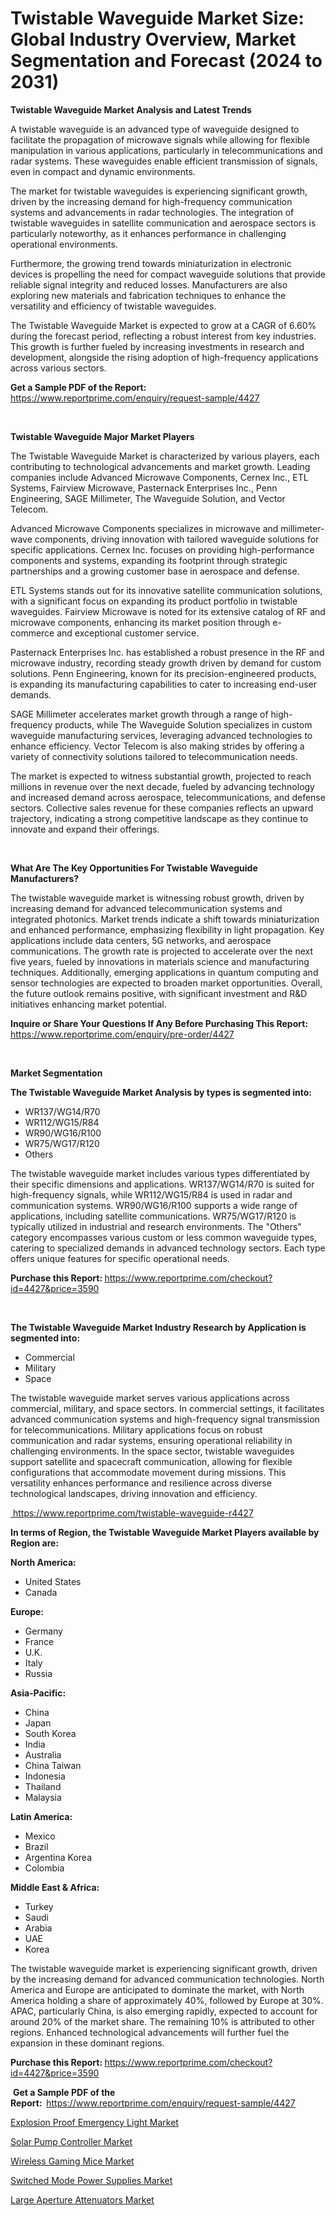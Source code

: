 <p><h1>Twistable Waveguide Market Size: Global Industry Overview, Market Segmentation and Forecast (2024 to 2031)</h1></p><p><strong>Twistable Waveguide Market Analysis and Latest Trends</strong></p>
<p><p>A twistable waveguide is an advanced type of waveguide designed to facilitate the propagation of microwave signals while allowing for flexible manipulation in various applications, particularly in telecommunications and radar systems. These waveguides enable efficient transmission of signals, even in compact and dynamic environments.</p><p>The market for twistable waveguides is experiencing significant growth, driven by the increasing demand for high-frequency communication systems and advancements in radar technologies. The integration of twistable waveguides in satellite communication and aerospace sectors is particularly noteworthy, as it enhances performance in challenging operational environments. </p><p>Furthermore, the growing trend towards miniaturization in electronic devices is propelling the need for compact waveguide solutions that provide reliable signal integrity and reduced losses. Manufacturers are also exploring new materials and fabrication techniques to enhance the versatility and efficiency of twistable waveguides.</p><p>The Twistable Waveguide Market is expected to grow at a CAGR of 6.60% during the forecast period, reflecting a robust interest from key industries. This growth is further fueled by increasing investments in research and development, alongside the rising adoption of high-frequency applications across various sectors.</p></p>
<p><strong>Get a Sample PDF of the Report:&nbsp;</strong> <a href="https://www.reportprime.com/enquiry/request-sample/4427?utm_campaign=31&utm_medium=2&utm_source=Github&utm_content=ia&utm_term=24122024&utm_id=twistable-waveguide">https://www.reportprime.com/enquiry/request-sample/4427</a></p>
<p>&nbsp;</p>
<p><strong>Twistable Waveguide Major Market Players</strong></p>
<p><p>The Twistable Waveguide Market is characterized by various players, each contributing to technological advancements and market growth. Leading companies include Advanced Microwave Components, Cernex Inc., ETL Systems, Fairview Microwave, Pasternack Enterprises Inc., Penn Engineering, SAGE Millimeter, The Waveguide Solution, and Vector Telecom. </p><p>Advanced Microwave Components specializes in microwave and millimeter-wave components, driving innovation with tailored waveguide solutions for specific applications. Cernex Inc. focuses on providing high-performance components and systems, expanding its footprint through strategic partnerships and a growing customer base in aerospace and defense.</p><p>ETL Systems stands out for its innovative satellite communication solutions, with a significant focus on expanding its product portfolio in twistable waveguides. Fairview Microwave is noted for its extensive catalog of RF and microwave components, enhancing its market position through e-commerce and exceptional customer service. </p><p>Pasternack Enterprises Inc. has established a robust presence in the RF and microwave industry, recording steady growth driven by demand for custom solutions. Penn Engineering, known for its precision-engineered products, is expanding its manufacturing capabilities to cater to increasing end-user demands.</p><p>SAGE Millimeter accelerates market growth through a range of high-frequency products, while The Waveguide Solution specializes in custom waveguide manufacturing services, leveraging advanced technologies to enhance efficiency. Vector Telecom is also making strides by offering a variety of connectivity solutions tailored to telecommunication needs.</p><p>The market is expected to witness substantial growth, projected to reach millions in revenue over the next decade, fueled by advancing technology and increased demand across aerospace, telecommunications, and defense sectors. Collective sales revenue for these companies reflects an upward trajectory, indicating a strong competitive landscape as they continue to innovate and expand their offerings.</p></p>
<p>&nbsp;</p>
<p><strong>What Are The Key Opportunities For Twistable Waveguide Manufacturers?</strong></p>
<p><p>The twistable waveguide market is witnessing robust growth, driven by increasing demand for advanced telecommunication systems and integrated photonics. Market trends indicate a shift towards miniaturization and enhanced performance, emphasizing flexibility in light propagation. Key applications include data centers, 5G networks, and aerospace communications. The growth rate is projected to accelerate over the next five years, fueled by innovations in materials science and manufacturing techniques. Additionally, emerging applications in quantum computing and sensor technologies are expected to broaden market opportunities. Overall, the future outlook remains positive, with significant investment and R&D initiatives enhancing market potential.</p></p>
<p><strong>Inquire or Share Your Questions If Any Before Purchasing This Report:</strong> <a href="https://www.reportprime.com/enquiry/pre-order/4427?utm_campaign=31&utm_medium=2&utm_source=Github&utm_content=ia&utm_term=24122024&utm_id=twistable-waveguide">https://www.reportprime.com/enquiry/pre-order/4427</a></p>
<p>&nbsp;</p>
<p><strong>Market Segmentation</strong></p>
<p><strong>The Twistable Waveguide Market Analysis by types is segmented into:</strong></p>
<p><ul><li>WR137/WG14/R70</li><li>WR112/WG15/R84</li><li>WR90/WG16/R100</li><li>WR75/WG17/R120</li><li>Others</li></ul></p>
<p><p>The twistable waveguide market includes various types differentiated by their specific dimensions and applications. WR137/WG14/R70 is suited for high-frequency signals, while WR112/WG15/R84 is used in radar and communication systems. WR90/WG16/R100 supports a wide range of applications, including satellite communications. WR75/WG17/R120 is typically utilized in industrial and research environments. The "Others" category encompasses various custom or less common waveguide types, catering to specialized demands in advanced technology sectors. Each type offers unique features for specific operational needs.</p></p>
<p><strong>Purchase this Report:&nbsp;</strong><a href="https://www.reportprime.com/checkout?id=4427&price=3590&utm_campaign=31&utm_medium=2&utm_source=Github&utm_content=ia&utm_term=24122024&utm_id=twistable-waveguide">https://www.reportprime.com/checkout?id=4427&price=3590</a></p>
<p>&nbsp;</p>
<p><strong>The Twistable Waveguide Market Industry Research by Application is segmented into:</strong></p>
<p><ul><li>Commercial</li><li>Military</li><li>Space</li></ul></p>
<p><p>The twistable waveguide market serves various applications across commercial, military, and space sectors. In commercial settings, it facilitates advanced communication systems and high-frequency signal transmission for telecommunications. Military applications focus on robust communication and radar systems, ensuring operational reliability in challenging environments. In the space sector, twistable waveguides support satellite and spacecraft communication, allowing for flexible configurations that accommodate movement during missions. This versatility enhances performance and resilience across diverse technological landscapes, driving innovation and efficiency.</p></p>
<p><a href="https://www.reportprime.com/twistable-waveguide-r4427?utm_campaign=31&utm_medium=2&utm_source=Github&utm_content=ia&utm_term=24122024&utm_id=twistable-waveguide">&nbsp;https://www.reportprime.com/twistable-waveguide-r4427</a></p>
<p><strong>In terms of Region, the Twistable Waveguide Market Players available by Region are:</strong></p>
<p>
    <p> <strong> North America: </strong>
        <ul>
            <li>United States</li>
            <li>Canada</li>
        </ul>
        </p> 
    <p> <strong> Europe: </strong>
        <ul>
            <li>Germany</li>
            <li>France</li>
            <li>U.K.</li>
            <li>Italy</li>
            <li>Russia</li>
        </ul>
        </p> 
    <p> <strong> Asia-Pacific: </strong>
        <ul>
            <li>China</li>
            <li>Japan</li>
            <li>South Korea</li>
            <li>India</li>
            <li>Australia</li>
            <li>China Taiwan</li>
            <li>Indonesia</li>
            <li>Thailand</li>
            <li>Malaysia</li>
        </ul>
        </p> 
    <p> <strong> Latin America: </strong>
        <ul>
            <li>Mexico</li>
            <li>Brazil</li>
            <li>Argentina Korea</li>
            <li>Colombia</li>
        </ul>
        </p> 
    <p> <strong> Middle East & Africa: </strong>
        <ul>
            <li>Turkey</li>
            <li>Saudi</li>
            <li>Arabia</li>
            <li>UAE</li>
            <li>Korea</li>
        </ul>
    </p>
    </p>
<p><p>The twistable waveguide market is experiencing significant growth, driven by the increasing demand for advanced communication technologies. North America and Europe are anticipated to dominate the market, with North America holding a share of approximately 40%, followed by Europe at 30%. APAC, particularly China, is also emerging rapidly, expected to account for around 20% of the market share. The remaining 10% is attributed to other regions. Enhanced technological advancements will further fuel the expansion in these dominant regions.</p></p>
<p><strong>Purchase this Report: </strong><a href="https://www.reportprime.com/checkout?id=4427&price=3590&utm_campaign=31&utm_medium=2&utm_source=Github&utm_content=ia&utm_term=24122024&utm_id=twistable-waveguide">https://www.reportprime.com/checkout?id=4427&price=3590</a></p>
<p>&nbsp;<strong>Get a Sample PDF of the Report:&nbsp;&nbsp;</strong><a href="https://www.reportprime.com/enquiry/request-sample/4427?utm_campaign=31&utm_medium=2&utm_source=Github&utm_content=ia&utm_term=24122024&utm_id=twistable-waveguide">https://www.reportprime.com/enquiry/request-sample/4427</a></p>
<p><strong></strong></p>
<p><p><a href="https://www.linkedin.com/pulse/explosion-proof-emergency-light-market-size-expand-cagr-105-b7v8f?utm_campaign=31&utm_medium=2&utm_source=Github&utm_content=ia&utm_term=24122024&utm_id=twistable-waveguide">Explosion Proof Emergency Light Market</a></p><p><a href="https://www.linkedin.com/pulse/solar-pump-controllermarketinsightsmarketsizeandgrowthprospectswithanestimatedcagrof88from2024to2031-ckgpf?utm_campaign=31&utm_medium=2&utm_source=Github&utm_content=ia&utm_term=24122024&utm_id=twistable-waveguide">Solar Pump Controller Market</a></p><p><a href="https://www.linkedin.com/pulse/wireless-gaming-mice-market-forecasted-using-segmentation-share-9ecrf?utm_campaign=31&utm_medium=2&utm_source=Github&utm_content=ia&utm_term=24122024&utm_id=twistable-waveguide">Wireless Gaming Mice Market</a></p><p><a href="https://github.com/MonroeBullock54/Market-Research-Report-List-1/blob/main/switched-mode-power-supplies-market.md?utm_campaign=31&utm_medium=2&utm_source=Github&utm_content=ia&utm_term=24122024&utm_id=twistable-waveguide">Switched Mode Power Supplies Market</a></p><p><a href="https://github.com/juniordelafrance/Market-Research-Report-List-5/blob/main/large-aperture-attenuators-market.md?utm_campaign=31&utm_medium=2&utm_source=Github&utm_content=ia&utm_term=24122024&utm_id=twistable-waveguide">Large Aperture Attenuators Market</a></p></p>